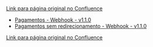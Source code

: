 [Link para página original no Confluence](https://openfinancebrasil.atlassian.net/wiki/spaces/OF/pages/161448047)

- [Pagamentos - Webhook - v1.1.0](../../../../../../../OF/Open%20Finance%20Brasil/Especifica%c3%a7%c3%b5es%20de%20APIs/Webhook/v1.1.0%20-%20Webhook/Informa%c3%a7%c3%b5es%20Gerais%20-%20Webhook%20-%20v1.1.0/Endpoints%20suportados%20-%20Webhook%20-%20v1.1.0/Pagamentos%20-%20Webhook%20-%20v1.1.0)
- [Pagamentos sem redirecionamento - Webhook - v1.1.0](../../../../../../../OF/Open%20Finance%20Brasil/Especifica%c3%a7%c3%b5es%20de%20APIs/Webhook/v1.1.0%20-%20Webhook/Informa%c3%a7%c3%b5es%20Gerais%20-%20Webhook%20-%20v1.1.0/Endpoints%20suportados%20-%20Webhook%20-%20v1.1.0/Pagamentos%20sem%20redirecionamento%20-%20Webhook%20-%20v1.1.0)

[Link para página original no Confluence](https://openfinancebrasil.atlassian.net/wiki/spaces/OF/pages/161448047)